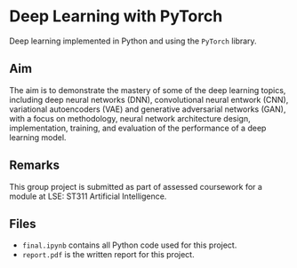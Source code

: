 # Deep Learning with PyTorch
Deep learning implemented in Python and using the `PyTorch` library.

## Aim
The aim is to demonstrate the mastery of some of the deep learning topics, including deep neural networks (DNN), convolutional neural entwork (CNN), variational autoencoders (VAE) and generative adversarial networks (GAN), with a focus on methodology, neural network architecture design,
implementation, training, and evaluation of the performance of a deep learning model.

## Remarks
This group project is submitted as part of assessed coursework for a module at LSE: ST311 Artificial Intelligence.

## Files
- `final.ipynb` contains all Python code used for this project.
- `report.pdf`  is the written report for this project.
